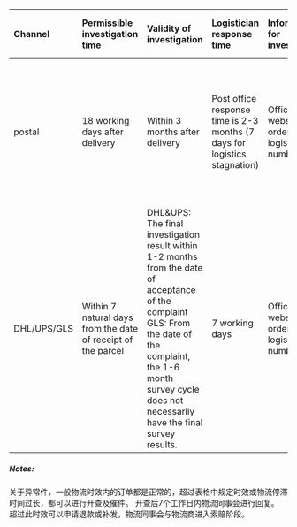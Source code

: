 | Channel | Permissible investigation time | Validity of investigation | Logistician response time | Information for investigation | Information required by customer for claim |
| :--- | :--- | :--- | :--- | :--- | :--- |
| postal | 18 working days after delivery | Within 3 months after delivery | Post office response time is 2-3 months \(7 days for logistics stagnation\) | Official website order / logistics number | Refund: Refund screenshot + transaction screenshot Reissue: Reissue single number + transaction screenshot + reissue communication screenshot |
| DHL/UPS/GLS | Within 7 natural days from the date of receipt of the parcel | DHL&UPS: The final investigation result within 1-2 months from the date of acceptance of the complaint GLS: From the date of the complaint, the 1-6 month survey cycle does not necessarily have the final survey results. | 7 working days | Official website order / logistics number | Refund: Refund screenshot + transaction screenshot Reissue: Reissue single number + transaction screenshot + reissue communication screenshot |

##### Notes:

关于异常件，一般物流时效内的订单都是正常的，超过表格中规定时效或物流停滞时间过长，都可以进行开查及催件。 开查后7个工作日内物流同事会进行回复。 超过此时效可以申请退款或补发，物流同事会与物流商进入索赔阶段。

